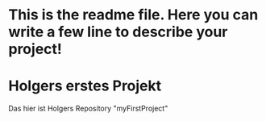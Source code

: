 
This is the readme file. Here you can write a few line to describe your project!
=======
# Holgers erstes Projekt

Das hier ist Holgers Repository "myFirstProject" 

